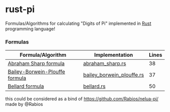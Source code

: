 # rust-pi

Formulas/Algorithms for calculating "Digits of Pi" implemented in [Rust](https://www.rust-lang.org/) programming language!

### Formulas

| Formula/Algorithm                   | Implementation                   |Lines |
|-------------------------------------|----------------------------------|------|
| [Abraham Sharp formula][1]          | [abraham_sharp.rs][2]            |  38  |
| [Bailey-Borwein-Plouffe formula][3] | [bailey_borwein_plouffe.rs][4]   |  37  |
| [Bellard formula][5]                | [bellard.rs][6]                  |  50  |

[1]: https://mathworld.wolfram.com/PiFormulas.html
[2]: https://github.com/Rabios/nelua-pi/blob/main/abraham_sharp.nelua

[3]: https://en.wikipedia.org/wiki/Bailey%E2%80%93Borwein%E2%80%93Plouffe_formula
[4]: https://github.com/Rabios/nelua-pi/blob/main/bailey_borwein_plouffe.nelua

[5]: https://en.wikipedia.org/wiki/Bellard%27s_formula
[6]: https://github.com/Rabios/nelua-pi/blob/main/bellard.nelua

this could be considered as a bind of https://github.com/Rabios/nelua-pi/ made by @Rabios
